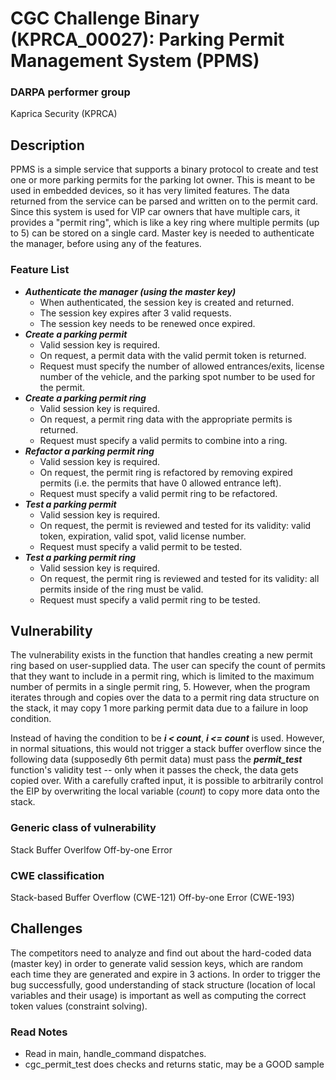 # CGC Challenge Binary (KPRCA\_00027): Parking Permit Management System (PPMS)

### DARPA performer group
Kaprica Security (KPRCA)

## Description

PPMS is a simple service that supports a binary protocol to create and test one or more parking permits for the parking lot owner. This is meant to be used in embedded devices, so it has very limited features. The data returned from the service can be parsed and written on to the permit card. Since this system is used for VIP car owners that have multiple cars, it provides a "permit ring", which is like a key ring where multiple permits (up to 5) can be stored on a single card. Master key is needed to authenticate the manager, before using any of the features.

### Feature List

- ***Authenticate the manager (using the master key)***
  - When authenticated, the session key is created and returned.
  - The session key expires after 3 valid requests.
  - The session key needs to be renewed once expired.
- ***Create a parking permit***
  - Valid session key is required.
  - On request, a permit data with the valid permit token is returned.
  - Request must specify the number of allowed entrances/exits, license number of the vehicle, and the parking spot number to be used for the permit.
- ***Create a parking permit ring***
  - Valid session key is required.
  - On request, a permit ring data with the appropriate permits is returned.
  - Request must specify a valid permits to combine into a ring.
- ***Refactor a parking permit ring***
  - Valid session key is required.
  - On request, the permit ring is refactored by removing expired permits (i.e. the permits that have 0 allowed entrance left).
  - Request must specify a valid permit ring to be refactored.
- ***Test a parking permit***
  - Valid session key is required.
  - On request, the permit is reviewed and tested for its validity: valid token, expiration, valid spot, valid license number.
  - Request must specify a valid permit to be tested.
- ***Test a parking permit ring***
  - Valid session key is required.
  - On request, the permit ring is reviewed and tested for its validity: all permits inside of the ring must be valid.
  - Request must specify a valid permit ring to be tested.


## Vulnerability

The vulnerability exists in the function that handles creating a new permit ring based on user-supplied data. The user can specify the count of permits that they want to include in a permit ring, which is limited to the maximum number of permits in a single permit ring, 5. However, when the program iterates through and copies over the data to a permit ring data structure on the stack, it may copy 1 more parking permit data due to a failure in loop condition.

Instead of having the condition to be ***i < count***, ***i <= count*** is used. However, in normal situations, this would not trigger a stack buffer overflow since the following data (supposedly 6th permit data) must pass the ***permit_test*** function's validity test -- only when it passes the check, the data gets copied over. With a carefully crafted input, it is possible to arbitrarily control the EIP by overwriting the local variable (_count_) to copy more data onto the stack.

### Generic class of vulnerability

Stack Buffer Overlfow
Off-by-one Error

### CWE classification

Stack-based Buffer Overflow (CWE-121)
Off-by-one Error (CWE-193)

## Challenges

The competitors need to analyze and find out about the hard-coded data (master key) in order to generate valid session keys, which are random each time they are generated and expire in 3 actions. In order to trigger the bug successfully, good understanding of stack structure (location of local variables and their usage) is important as well as computing the correct token values (constraint solving).


### Read Notes

* Read in main, handle_command dispatches.
* cgc_permit_test does checks and returns static, may be a GOOD sample